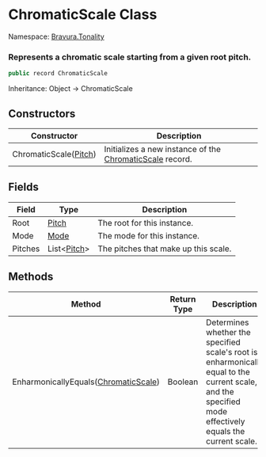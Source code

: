 # ChromaticScale Class

Namespace: [Bravura.Tonality](./Bravura.Tonality.md)

### Represents a chromatic scale starting from a given root pitch.

```csharp
public record ChromaticScale
```

Inheritance: Object -> ChromaticScale

## Constructors
| Constructor | Description |
| --- | --- |
| ChromaticScale([Pitch](./Bravura.Tonality.Pitch.md)) | Initializes a new instance of the [ChromaticScale](./Bravura.Tonality.ChromaticScale.md) record. |

## Fields
| Field | Type | Description |
| --- | --- | --- |
| Root | [Pitch](./Bravura.Tonality.Pitch.md) | The root for this instance. |
| Mode | [Mode](./Bravura.Tonality.Mode.md) | The mode for this instance. |
| Pitches | List<[Pitch](./Bravura.Tonality.Pitch.md)> | The pitches that make up this scale. |

## Methods
| Method | Return Type | Description |
| --- | --- | --- |
| EnharmonicallyEquals([ChromaticScale](./Bravura.Tonality.ChromaticScale.md)) | Boolean | Determines whether the specified scale's root is enharmonically equal to the current scale, and the specified mode effectively equals the current scale. |
